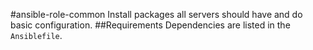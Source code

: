 #ansible-role-common
Install packages all servers should have and do basic configuration.
##Requirements
Dependencies are listed in the `Ansiblefile`.
